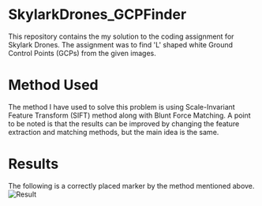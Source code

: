 # SkylarkDrones_GCPFinder

This repository contains the my solution to the coding assignment for Skylark Drones. 
The assignment was to find 'L' shaped white Ground Control Points (GCPs) from the given images.

# Method Used

The method I have used to solve this problem is using Scale-Invariant Feature Transform (SIFT) method along with Blunt Force Matching. A point to be noted is that the results can be improved by changing the feature extraction and matching methods, but the main idea is the same.

# Results

The following is a correctly placed marker by the method mentioned above.
![Result](data/results/DJI_0036_1.JPG)
